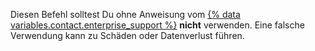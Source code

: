 Diesen Befehl solltest Du ohne Anweisung vom [{% data variables.contact.enterprise_support %}](/enterprise/admin/guides/enterprise-support/) **nicht** verwenden. Eine falsche Verwendung kann zu Schäden oder Datenverlust führen.
